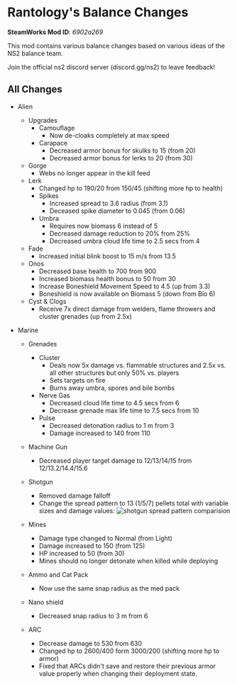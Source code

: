 # Rantology's Balance Changes
**SteamWorks Mod ID**: *6902a269*

This mod contains various balance changes based on various ideas of the NS2 balance team.

Join the official ns2 discord server (discord.gg/ns2) to leave feedback!

## All Changes

- Alien
    - Upgrades
        - Camouflage
            - Now de-cloaks completely at max speed
        - Carapace
            - Decreased armor bonus for skulks to 15 (from 20)
            - Decreased armor bonus for lerks to 20 (from 30)
    - Gorge
        - Webs no longer appear in the kill feed
    - Lerk
        - Changed hp to 190/20 from 150/45 (shifting more hp to health)
        - Spikes
            - Increased spread to 3.6 radius (from 3.1)
            - Deceased spike diameter to 0.045 (from 0.06)
        - Umbra
            - Requires now biomass 6 instead of 5
            - Decreased damage reduction to 20% from 25%
            - Decreased umbra cloud life time to 2.5 secs from 4
    - Fade
        - Increased initial blink boost to 15 m/s from 13.5
    - Onos
        - Decreased base health to 700 from 900
        - Increased biomass health bonus to 50 from 30
        - Increase Boneshield Movement Speed to 4.5 (up from 3.3)
        - Boneshield is now available on Biomass 5 (down from Bio 6)
    - Cyst & Clogs
        - Receive 7x direct damage from welders, flame throwers and cluster grenades (up from 2.5x)
    
- Marine
    - Grenades
        - Cluster
            - Deals now 5x damage vs. flammable structures and 2.5x vs. all other structures but only 50% vs. players
            - Sets targets on fire
            - Burns away umbra, spores and bile bombs
        - Nerve Gas
            - Decreased cloud life time to 4.5 secs from 6
            - Decrease grenade max life time to 7.5 secs from 10
        - Pulse
            - Decreased detonation radius to 1 m from 3
            - Damage increased to 140 from 110
    - Machine Gun
        - Decreased player target damage to 12/13/14/15 from 12/13.2/14.4/15.6
    - Shotgun 
        - Removed damage falloff
        - Change the spread pattern to 13 (1/5/7) pellets total with variable sizes and damage values:
        ![shotgun spread pattern comparision](https://trello-attachments.s3.amazonaws.com/5b4e23748739c1333f6dc499/5cd2cd183bd6e121e8b32aac/5a018569713d8a1f3014a67a516b44f9/327_SG_ranto.png)
    - Mines
        - Damage type changed to Normal (from Light)
        - Damage increased to 150 (from 125)
        - HP increased to 50 (from 30)
        - Mines should no longer detonate when killed while deploying
    - Ammo and Cat Pack
        - Now use the same snap radius as the med pack
    - Nano shield
        - Decreased snap radius to 3 m from 6
        
    - ARC
        - Decrease damage to 530 from 630
        - Changed hp to 2600/400 form 3000/200 (shifting more hp to armor)
        - Fixed that ARCs didn't save and restore their previous armor value properly when changing their deployment state.
